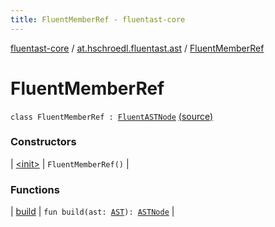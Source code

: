 ```yaml
---
title: FluentMemberRef - fluentast-core
---
```


[fluentast-core](../../index.html) / [at.hschroedl.fluentast.ast](../index.html) / [FluentMemberRef](.)

# FluentMemberRef

`class FluentMemberRef : `[`FluentASTNode`](../-fluent-a-s-t-node/index.html) [(source)](http://github.com/hschroedl/fluentast/tree/master/core/at.hschroedl.fluentast/ast/ASTNode.kt#L80)

### Constructors

| [&lt;init&gt;](-init-.html) | `FluentMemberRef()` |

### Functions

| [build](build.html) | `fun build(ast: `[`AST`](https://help.eclipse.org/neon/topic/org.eclipse.jdt.doc.isv/reference/api/org/eclipse/jdt/core/dom/AST.html)`): `[`ASTNode`](https://help.eclipse.org/neon/topic/org.eclipse.jdt.doc.isv/reference/api/org/eclipse/jdt/core/dom/ASTNode.html) |

